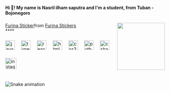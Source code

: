 <h4 align="left">Hi 👋! My name is Nasril ilham saputra and I'm a student, from Tuban - Bojonegoro</h4>

###

<div align="center">
</div>

###

<img align="right" height="150" src="https://images.app.goo.gl/sPEqjA6yYHUFAEhx8"  />
<div class="tenor-gif-embed" data-postid="1303159701685008645" data-share-method="host" data-aspect-ratio="1" data-width="100%"><a href="https://tenor.com/view/furina-gif-1303159701685008645">Furina Sticker</a>from <a href="https://tenor.com/search/furina-stickers">Furina Stickers</a></div> <script type="text/javascript" async src="https://tenor.com/embed.js"></script>****

###

<div align="left">
  <img src="https://cdn.jsdelivr.net/gh/devicons/devicon/icons/javascript/javascript-original.svg" height="30" alt="javascript logo"  />
  <img width="12" />
  <img src="https://cdn.jsdelivr.net/gh/devicons/devicon/icons/typescript/typescript-original.svg" height="30" alt="typescript logo"  />
  <img width="12" />
  <img src="https://cdn.jsdelivr.net/gh/devicons/devicon/icons/react/react-original.svg" height="30" alt="react logo"  />
  <img width="12" />
  <img src="https://cdn.jsdelivr.net/gh/devicons/devicon/icons/html5/html5-original.svg" height="30" alt="html5 logo"  />
  <img width="12" />
  <img src="https://cdn.jsdelivr.net/gh/devicons/devicon/icons/css3/css3-original.svg" height="30" alt="css3 logo"  />
  <img width="12" />
  <img src="https://cdn.jsdelivr.net/gh/devicons/devicon/icons/python/python-original.svg" height="30" alt="python logo"  />
  <img width="12" />
  <img src="https://cdn.jsdelivr.net/gh/devicons/devicon/icons/csharp/csharp-original.svg" height="30" alt="csharp logo"  />
</div>

###

<div align="left">
  <img src="https://img.shields.io/static/v1?message=Instagram&logo=instagram&label=&color=E4405F&logoColor=white&labelColor=&style=for-the-badge" height="35" alt="instagram logo"  />
</div>

###

<br clear="both">

<img src="https://raw.githubusercontent.com/ArcNasss/ArcNasss/output/snake.svg" alt="Snake animation" />

###

